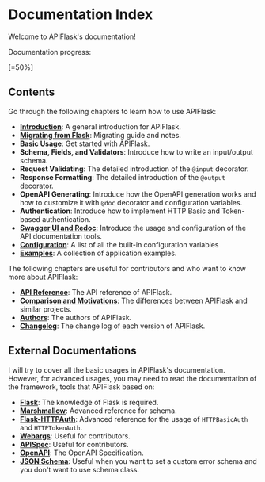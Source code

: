 # Documentation Index

Welcome to APIFlask's documentation!

Documentation progress:

[=50%]

## Contents

Go through the following chapters to learn how to use APIFlask:

- **[Introduction](/)**: A general introduction for APIFlask.
- **[Migrating from Flask](/migrating)**: Migrating guide and notes.
- **[Basic Usage](/usage)**: Get started with APIFlask.
- **Schema, Fields, and Validators**: Introduce how to write an input/output schema.
- **Request Validating**: The detailed introduction of the `@input` decorator.
- **Response Formatting**:  The detailed introduction of the `@output` decorator.
- **OpenAPI Generating**: Introduce how the OpenAPI generation works and how to customize
it with `@doc` decorator and configuration variables.
- **Authentication**: Introduce how to implement HTTP Basic and Token-based authentication.
- **[Swagger UI and Redoc](/api-docs)**: Introduce the usage and configuration of the API
documentation tools.
- **[Configuration](/configuration)**: A list of all the built-in configuration variables
- **[Examples](/examples)**: A collection of application examples.

The following chapters are useful for contributors and who want to know more about
APIFlask:

- **[API Reference](/api/app)**: The API reference of APIFlask.
- **[Comparison and Motivations](/comparison)**: The differences between APIFlask and similar projects.
- **[Authors](/authors)**: The authors of APIFlask.
- **[Changelog](/changelog)**: The change log of each version of APIFlask.

## External Documentations

I will try to cover all the basic usages in APIFlask's documentation. However, for advanced
usages, you may need to read the documentation of the framework, tools that APIFlask based
on:

- **[Flask](https://flask.palletsprojects.com)**: The knowledge of Flask is required.
- **[Marshmallow](https://marshmallow.readthedocs.io/)**: Advanced reference for schema.
- **[Flask-HTTPAuth](https://flask-httpauth.readthedocs.io/)**: Advanced reference for
the usage of `HTTPBasicAuth` and `HTTPTokenAuth`.
- **[Webargs](https://webargs.readthedocs.io/)**: Useful for contributors.
- **[APISpec](https://apispec.readthedocs.io/)**: Useful for contributors.
- **[OpenAPI](https://github.com/OAI/OpenAPI-Specification/tree/main/versions)**:
The OpenAPI Specification.
- **[JSON Schema](https://json-schema.org/)**: Useful when you want to set a custom
error schema and you don't want to use schema class.

